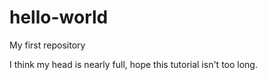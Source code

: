 # hello-world
My first repository

I think my head is nearly full, hope this tutorial isn't too long.
